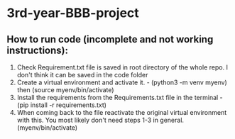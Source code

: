 # 3rd-year-BBB-project
## How to run code (incomplete and not working instructions):
1. Check Requirement.txt file is saved in root directory of the whole repo. I don't think it can be saved in the code folder
2. Create a virtual environment and activate it. - (python3 -m venv myenv) then (source myenv/bin/activate)
3. Install the requirements from the Requirements.txt file in the terminal - (pip install -r requirements.txt)
4. When coming back to the file reactivate the original virtual environment with this. You most likely don't need steps 1-3 in general. (myenv/bin/activate)

